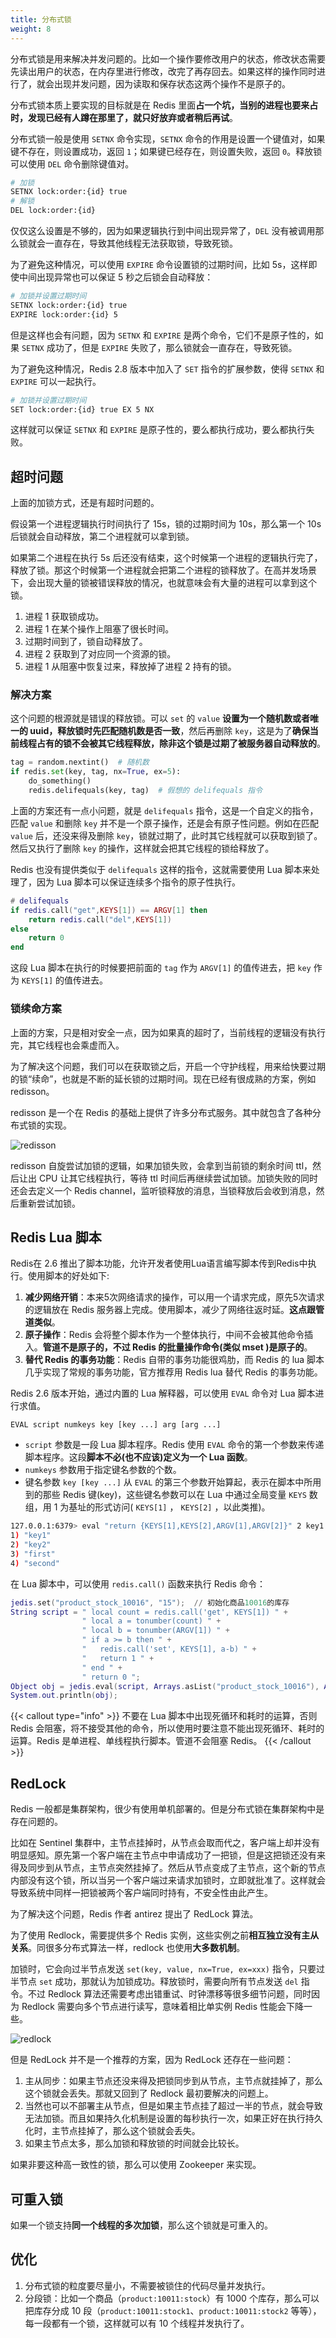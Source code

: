 ```yaml
---
title: 分布式锁
weight: 8
---
```


分布式锁是用来解决并发问题的。比如一个操作要修改用户的状态，修改状态需要先读出用户的状态，在内存里进行修改，改完了再存回去。如果这样的操作同时进行了，就会出现并发问题，因为读取和保存状态这两个操作不是原子的。

分布式锁本质上要实现的目标就是在 Redis 里面**占一个坑，当别的进程也要来占时，发现已经有人蹲在那里了，就只好放弃或者稍后再试**。

分布式锁一般是使用 `SETNX` 命令实现，`SETNX` 命令的作用是设置一个键值对，如果键不存在，则设置成功，返回 `1`；如果键已经存在，则设置失败，返回 `0`。释放锁可以使用 `DEL` 命令删除键值对。

```bash
# 加锁
SETNX lock:order:{id} true
# 解锁
DEL lock:order:{id}
```

仅仅这么设置是不够的，因为如果逻辑执行到中间出现异常了，`DEL` 没有被调用那么锁就会一直存在，导致其他线程无法获取锁，导致死锁。

为了避免这种情况，可以使用 `EXPIRE` 命令设置锁的过期时间，比如 5s，这样即使中间出现异常也可以保证 5 秒之后锁会自动释放：

```bash
# 加锁并设置过期时间
SETNX lock:order:{id} true
EXPIRE lock:order:{id} 5
```

但是这样也会有问题，因为 `SETNX` 和 `EXPIRE` 是两个命令，它们不是原子性的，如果 `SETNX` 成功了，但是 `EXPIRE` 失败了，那么锁就会一直存在，导致死锁。

为了避免这种情况，Redis 2.8 版本中加入了 `SET` 指令的扩展参数，使得 `SETNX` 和 `EXPIRE` 可以一起执行。


```bash
# 加锁并设置过期时间
SET lock:order:{id} true EX 5 NX
```

这样就可以保证 `SETNX` 和 `EXPIRE` 是原子性的，要么都执行成功，要么都执行失败。

## 超时问题

上面的加锁方式，还是有超时问题的。

假设第一个进程逻辑执行时间执行了 15s，锁的过期时间为 10s，那么第一个 10s 后锁就会自动释放，第二个进程就可以拿到锁。

如果第二个进程在执行 5s 后还没有结束，这个时候第一个进程的逻辑执行完了，释放了锁。那这个时候第一个进程就会把第二个进程的锁释放了。在高并发场景下，会出现大量的锁被错误释放的情况，也就意味会有大量的进程可以拿到这个锁。

1. 进程 1 获取锁成功。
2. 进程 1 在某个操作上阻塞了很长时间。
3. 过期时间到了，锁自动释放了。
4. 进程 2 获取到了对应同一个资源的锁。
5. 进程 1 从阻塞中恢复过来，释放掉了进程 2 持有的锁。

### 解决方案

这个问题的根源就是错误的释放锁。可以 `set` 的 `value` **设置为一个随机数或者唯一的 uuid，释放锁时先匹配随机数是否一致**，然后再删除 `key`，这是为了**确保当前线程占有的锁不会被其它线程释放，除非这个锁是过期了被服务器自动释放的**。

```py
tag = random.nextint()  # 随机数
if redis.set(key, tag, nx=True, ex=5):
    do_something()
    redis.delifequals(key, tag)  # 假想的 delifequals 指令
```

上面的方案还有一点小问题，就是 `delifequals` 指令，这是一个自定义的指令，匹配 `value` 和删除 `key` 并不是一个原子操作，还是会有原子性问题。例如在匹配 `value` 后，还没来得及删除 `key`，锁就过期了，此时其它线程就可以获取到锁了。然后又执行了删除 `key` 的操作，这样就会把其它线程的锁给释放了。

Redis 也没有提供类似于 `delifequals` 这样的指令，这就需要使用 Lua 脚本来处理了，因为 Lua 脚本可以保证连续多个指令的原子性执行。

```lua
# delifequals
if redis.call("get",KEYS[1]) == ARGV[1] then
    return redis.call("del",KEYS[1])
else
    return 0
end
```

这段 Lua 脚本在执行的时候要把前面的 `tag` 作为 `ARGV[1]` 的值传进去，把 `key` 作为 `KEYS[1]` 的值传进去。

### 锁续命方案

上面的方案，只是相对安全一点，因为如果真的超时了，当前线程的逻辑没有执行完，其它线程也会乘虚而入。

为了解决这个问题，我们可以在获取锁之后，开启一个守护线程，用来给快要过期的锁“续命”，也就是不断的延长锁的过期时间。现在已经有很成熟的方案，例如 redisson。

redisson 是一个在 Redis 的基础上提供了许多分布式服务。其中就包含了各种分布式锁的实现。

![redisson](https://raw.gitcode.com/shipengqi/illustrations/files/main/db/redisson.png)

redisson 自旋尝试加锁的逻辑，如果加锁失败，会拿到当前锁的剩余时间 ttl，然后让出 CPU 让其它线程执行，等待 ttl 时间后再继续尝试加锁。加锁失败的同时还会去定义一个 Redis channel，监听锁释放的消息，当锁释放后会收到消息，然后重新尝试加锁。

## Redis Lua 脚本

Redis在 2.6 推出了脚本功能，允许开发者使用Lua语言编写脚本传到Redis中执行。使用脚本的好处如下:

1. **减少网络开销**：本来5次网络请求的操作，可以用一个请求完成，原先5次请求的逻辑放在 Redis 服务器上完成。使用脚本，减少了网络往返时延。**这点跟管道类似**。
2. **原子操作**：Redis 会将整个脚本作为一个整体执行，中间不会被其他命令插入。**管道不是原子的，不过 Redis 的批量操作命令(类似 mset )是原子的**。
3. **替代 Redis 的事务功能**：Redis 自带的事务功能很鸡肋，而 Redis 的 lua 脚本几乎实现了常规的事务功能，官方推荐用 Redis lua 替代 Redis 的事务功能。


Redis 2.6 版本开始，通过内置的 Lua 解释器，可以使用 `EVAL` 命令对 Lua 脚本进行求值。

```
EVAL script numkeys key [key ...] arg [arg ...]
```

- `script` 参数是一段 Lua 脚本程序。Redis 使用 `EVAL` 命令的第一个参数来传递脚本程序。这段**脚本不必(也不应该)定义为一个 Lua 函数**。
- `numkeys` 参数用于指定键名参数的个数。
- 键名参数 `key [key ...]` 从 `EVAL` 的第三个参数开始算起，表示在脚本中所用到的那些 Redis 键(key)，这些键名参数可以在 Lua 中通过全局变量 `KEYS` 数组，用 1 为基址的形式访问( `KEYS[1]` ， `KEYS[2]` ，以此类推)。

```bash
127.0.0.1:6379> eval "return {KEYS[1],KEYS[2],ARGV[1],ARGV[2]}" 2 key1 key2 first second
1) "key1"
2) "key2"
3) "first"
4) "second"
```

在 Lua 脚本中，可以使用 `redis.call()` 函数来执行 Redis 命令：

```lua
jedis.set("product_stock_10016", "15");  // 初始化商品10016的库存
String script = " local count = redis.call('get', KEYS[1]) " +
                " local a = tonumber(count) " +
                " local b = tonumber(ARGV[1]) " +
                " if a >= b then " +
                "   redis.call('set', KEYS[1], a-b) " +
                "   return 1 " +
                " end " +
                " return 0 ";
Object obj = jedis.eval(script, Arrays.asList("product_stock_10016"), Arrays.asList("10"));
System.out.println(obj);
```

{{< callout type="info" >}}
不要在 Lua 脚本中出现死循环和耗时的运算，否则 Redis 会阻塞，将不接受其他的命令，所以使用时要注意不能出现死循环、耗时的运算。Redis 是单进程、单线程执行脚本。管道不会阻塞 Redis。
{{< /callout >}}


## RedLock

Redis 一般都是集群架构，很少有使用单机部署的。但是分布式锁在集群架构中是存在问题的。

比如在 Sentinel 集群中，主节点挂掉时，从节点会取而代之，客户端上却并没有明显感知。原先第一个客户端在主节点中申请成功了一把锁，但是这把锁还没有来得及同步到从节点，主节点突然挂掉了。然后从节点变成了主节点，这个新的节点内部没有这个锁，所以当另一个客户端过来请求加锁时，立即就批准了。这样就会导致系统中同样一把锁被两个客户端同时持有，不安全性由此产生。

为了解决这个问题，Redis 作者 antirez 提出了 RedLock 算法。

为了使用 Redlock，需要提供多个 Redis 实例，这些实例之前**相互独立没有主从关系**。同很多分布式算法一样，redlock 也使用**大多数机制**。

加锁时，它会向过半节点发送 `set(key, value, nx=True, ex=xxx)` 指令，只要过半节点 `set` 成功，那就认为加锁成功。释放锁时，需要向所有节点发送 `del` 指令。不过 Redlock 算法还需要考虑出错重试、时钟漂移等很多细节问题，同时因为 Redlock 需要向多个节点进行读写，意味着相比单实例 Redis 性能会下降一些。

![redlock](https://raw.gitcode.com/shipengqi/illustrations/files/main/db/redlock.png)

但是 RedLock 并不是一个推荐的方案，因为 RedLock 还存在一些问题：

1. 主从同步：如果主节点还没来得及把锁同步到从节点，主节点就挂掉了，那么这个锁就会丢失。那就又回到了 Redlock 最初要解决的问题上。
2. 当然也可以不部署主从节点，但是如果主节点挂了超过一半的节点，就会导致无法加锁。而且如果持久化机制是设置的每秒执行一次，如果正好在执行持久化时，主节点挂掉了，那么这个锁就会丢失。
3. 如果主节点太多，那么加锁和释放锁的时间就会比较长。


如果非要这种高一致性的锁，那么可以使用 Zookeeper 来实现。

## 可重入锁

如果一个锁支持**同一个线程的多次加锁**，那么这个锁就是可重入的。

## 优化

1. 分布式锁的粒度要尽量小，不需要被锁住的代码尽量并发执行。
2. 分段锁：比如一个商品（`product:10011:stock`）有 1000 个库存，那么可以把库存分成 10 段（`product:10011:stock1`、`product:10011:stock2` 等等），每一段都有一个锁，这样就可以有 10 个线程并发执行了。